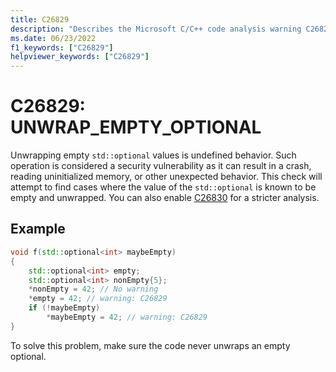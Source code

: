 ```yaml
---
title: C26829
description: "Describes the Microsoft C/C++ code analysis warning C26829, its causes, and how to address it."
ms.date: 06/23/2022
f1_keywords: ["C26829"]
helpviewer_keywords: ["C26829"]
---
```


# C26829: UNWRAP_EMPTY_OPTIONAL

Unwrapping empty `std::optional` values is undefined behavior. Such operation is considered a security vulnerability as it can result in a crash, reading uninitialized memory, or other unexpected behavior. This check will attempt to find cases where the value of the `std::optional` is known to be empty and unwrapped. You can also enable [C26830](../code-quality/c26830.md) for a stricter analysis.

## Example

```cpp
void f(std::optional<int> maybeEmpty)
{
    std::optional<int> empty;
    std::optional<int> nonEmpty{5};
    *nonEmpty = 42; // No warning
    *empty = 42; // warning: C26829
    if (!maybeEmpty)
        *maybeEmpty = 42; // warning: C26829
}
```

To solve this problem, make sure the code never unwraps an empty optional.
